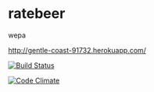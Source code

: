 # ratebeer
wepa

http://gentle-coast-91732.herokuapp.com/

[![Build Status](https://travis-ci.org/smooshi/ratebeer.png)](https://travis-ci.org/smooshi/ratebeer)

[![Code Climate](https://codeclimate.com/github/smooshi/ratebeer.png)](https://codeclimate.com/github/smooshi/ratebeer)